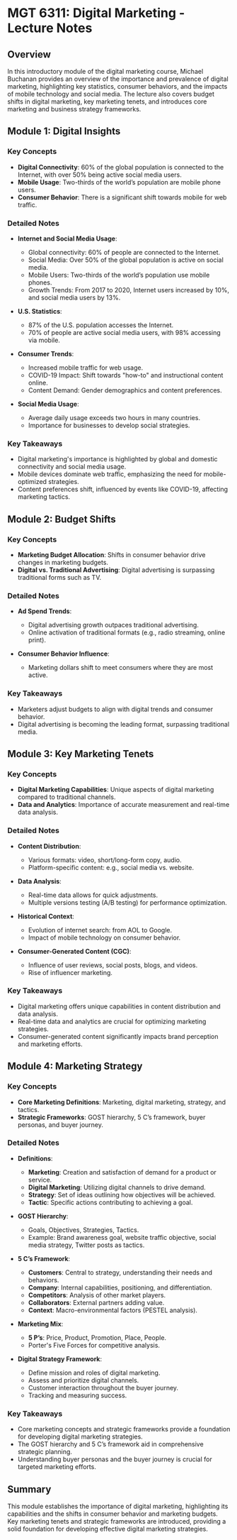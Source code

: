 # MGT 6311: Digital Marketing - Lecture Notes

## Overview
In this introductory module of the digital marketing course, Michael Buchanan provides an overview of the importance and prevalence of digital marketing, highlighting key statistics, consumer behaviors, and the impacts of mobile technology and social media. The lecture also covers budget shifts in digital marketing, key marketing tenets, and introduces core marketing and business strategy frameworks.

## Module 1: Digital Insights

### Key Concepts
- **Digital Connectivity**: 60% of the global population is connected to the Internet, with over 50% being active social media users.
- **Mobile Usage**: Two-thirds of the world’s population are mobile phone users.
- **Consumer Behavior**: There is a significant shift towards mobile for web traffic.

### Detailed Notes
- **Internet and Social Media Usage**:
  - Global connectivity: 60% of people are connected to the Internet.
  - Social Media: Over 50% of the global population is active on social media.
  - Mobile Users: Two-thirds of the world’s population use mobile phones.
  - Growth Trends: From 2017 to 2020, Internet users increased by 10%, and social media users by 13%.

- **U.S. Statistics**:
  - 87% of the U.S. population accesses the Internet.
  - 70% of people are active social media users, with 98% accessing via mobile.

- **Consumer Trends**:
  - Increased mobile traffic for web usage.
  - COVID-19 Impact: Shift towards "how-to" and instructional content online.
  - Content Demand: Gender demographics and content preferences.

- **Social Media Usage**:
  - Average daily usage exceeds two hours in many countries.
  - Importance for businesses to develop social strategies.

### Key Takeaways
- Digital marketing's importance is highlighted by global and domestic connectivity and social media usage.
- Mobile devices dominate web traffic, emphasizing the need for mobile-optimized strategies.
- Content preferences shift, influenced by events like COVID-19, affecting marketing tactics.

## Module 2: Budget Shifts

### Key Concepts
- **Marketing Budget Allocation**: Shifts in consumer behavior drive changes in marketing budgets.
- **Digital vs. Traditional Advertising**: Digital advertising is surpassing traditional forms such as TV.

### Detailed Notes
- **Ad Spend Trends**:
  - Digital advertising growth outpaces traditional advertising.
  - Online activation of traditional formats (e.g., radio streaming, online print).

- **Consumer Behavior Influence**:
  - Marketing dollars shift to meet consumers where they are most active.

### Key Takeaways
- Marketers adjust budgets to align with digital trends and consumer behavior.
- Digital advertising is becoming the leading format, surpassing traditional media.

## Module 3: Key Marketing Tenets

### Key Concepts
- **Digital Marketing Capabilities**: Unique aspects of digital marketing compared to traditional channels.
- **Data and Analytics**: Importance of accurate measurement and real-time data analysis.

### Detailed Notes
- **Content Distribution**:
  - Various formats: video, short/long-form copy, audio.
  - Platform-specific content: e.g., social media vs. website.

- **Data Analysis**:
  - Real-time data allows for quick adjustments.
  - Multiple versions testing (A/B testing) for performance optimization.

- **Historical Context**:
  - Evolution of internet search: from AOL to Google.
  - Impact of mobile technology on consumer behavior.

- **Consumer-Generated Content (CGC)**:
  - Influence of user reviews, social posts, blogs, and videos.
  - Rise of influencer marketing.

### Key Takeaways
- Digital marketing offers unique capabilities in content distribution and data analysis.
- Real-time data and analytics are crucial for optimizing marketing strategies.
- Consumer-generated content significantly impacts brand perception and marketing efforts.

## Module 4: Marketing Strategy

### Key Concepts
- **Core Marketing Definitions**: Marketing, digital marketing, strategy, and tactics.
- **Strategic Frameworks**: GOST hierarchy, 5 C’s framework, buyer personas, and buyer journey.

### Detailed Notes
- **Definitions**:
  - **Marketing**: Creation and satisfaction of demand for a product or service.
  - **Digital Marketing**: Utilizing digital channels to drive demand.
  - **Strategy**: Set of ideas outlining how objectives will be achieved.
  - **Tactic**: Specific actions contributing to achieving a goal.

- **GOST Hierarchy**:
  - Goals, Objectives, Strategies, Tactics.
  - Example: Brand awareness goal, website traffic objective, social media strategy, Twitter posts as tactics.

- **5 C’s Framework**:
  - **Customers**: Central to strategy, understanding their needs and behaviors.
  - **Company**: Internal capabilities, positioning, and differentiation.
  - **Competitors**: Analysis of other market players.
  - **Collaborators**: External partners adding value.
  - **Context**: Macro-environmental factors (PESTEL analysis).

- **Marketing Mix**:
  - **5 P’s**: Price, Product, Promotion, Place, People.
  - Porter's Five Forces for competitive analysis.

- **Digital Strategy Framework**:
  - Define mission and roles of digital marketing.
  - Assess and prioritize digital channels.
  - Customer interaction throughout the buyer journey.
  - Tracking and measuring success.

### Key Takeaways
- Core marketing concepts and strategic frameworks provide a foundation for developing digital marketing strategies.
- The GOST hierarchy and 5 C’s framework aid in comprehensive strategic planning.
- Understanding buyer personas and the buyer journey is crucial for targeted marketing efforts.

## Summary
This module establishes the importance of digital marketing, highlighting its capabilities and the shifts in consumer behavior and marketing budgets. Key marketing tenets and strategic frameworks are introduced, providing a solid foundation for developing effective digital marketing strategies.